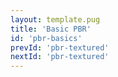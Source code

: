 ```yaml
---
layout: template.pug
title: 'Basic PBR'
id: 'pbr-basics'
prevId: 'pbr-textured'
nextId: 'pbr-textured'
---
```

